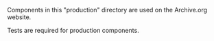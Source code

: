 Components in this "production" directory are used on the Archive.org website.

Tests are required for production components.